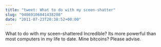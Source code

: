 ```yaml
---
title: "tweet: What to do with my sceen-shatter"
slug: "94869106041438208"
date: "2011-07-23T20:38:52+00:00"
---
```

What to do with my sceen-shattered Incredible? Its more powerful than most computers in my life to date. Mine bitcoins? Please advise.